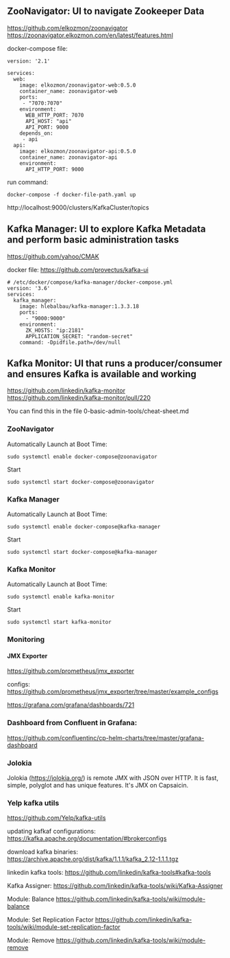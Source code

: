 ## ZooNavigator: UI to navigate Zookeeper Data
https://github.com/elkozmon/zoonavigator
https://zoonavigator.elkozmon.com/en/latest/features.html

docker-compose file:
```
version: '2.1'

services:
  web:
    image: elkozmon/zoonavigator-web:0.5.0
    container_name: zoonavigator-web
    ports:
     - "7070:7070"
    environment:
      WEB_HTTP_PORT: 7070
      API_HOST: "api"
      API_PORT: 9000
    depends_on:
     - api
  api:
    image: elkozmon/zoonavigator-api:0.5.0
    container_name: zoonavigator-api
    environment:
      API_HTTP_PORT: 9000
```
run command:
```
docker-compose -f docker-file-path.yaml up
```
http://localhost:9000/clusters/KafkaCluster/topics

## Kafka Manager: UI to explore Kafka Metadata and perform basic administration tasks
https://github.com/yahoo/CMAK

docker file:
https://github.com/provectus/kafka-ui
```
# /etc/docker/compose/kafka-manager/docker-compose.yml
version: '3.6'
services:
  kafka_manager:
    image: hlebalbau/kafka-manager:1.3.3.18
    ports:
      - "9000:9000"
    environment:
      ZK_HOSTS: "ip:2181"
      APPLICATION_SECRET: "random-secret"
    command: -Dpidfile.path=/dev/null
```

## Kafka Monitor: UI that runs a producer/consumer and ensures Kafka is available and working
https://github.com/linkedin/kafka-monitor
https://github.com/linkedin/kafka-monitor/pull/220


You can find this in the file 0-basic-admin-tools/cheat-sheet.md

### ZooNavigator
Automatically Launch at Boot Time:
```
sudo systemctl enable docker-compose@zoonavigator
```
Start
```
sudo systemctl start docker-compose@zoonavigator
```


### Kafka Manager
Automatically Launch at Boot Time:
```
sudo systemctl enable docker-compose@kafka-manager
```
Start
```
sudo systemctl start docker-compose@kafka-manager
```


### Kafka Monitor
Automatically Launch at Boot Time:
```
sudo systemctl enable kafka-monitor
```
Start
```
sudo systemctl start kafka-monitor
```
### Monitoring
#### JMX Exporter
https://github.com/prometheus/jmx_exporter

configs:
https://github.com/prometheus/jmx_exporter/tree/master/example_configs

https://grafana.com/grafana/dashboards/721


### Dashboard from Confluent in Grafana:
https://github.com/confluentinc/cp-helm-charts/tree/master/grafana-dashboard

### Jolokia
Jolokia (https://jolokia.org/) is remote JMX with JSON over HTTP.
It is fast, simple, polyglot and has unique features. It's JMX on Capsaicin.

### Yelp kafka utils
https://github.com/Yelp/kafka-utils

updating kafkaf configurations:
https://kafka.apache.org/documentation/#brokerconfigs

download kafka binaries:
https://archive.apache.org/dist/kafka/1.1.1/kafka_2.12-1.1.1.tgz

linkedin kafka tools:
https://github.com/linkedin/kafka-tools#kafka-tools

Kafka Assigner:
https://github.com/linkedin/kafka-tools/wiki/Kafka-Assigner

Module: Balance
https://github.com/linkedin/kafka-tools/wiki/module-balance

Module: Set Replication Factor
https://github.com/linkedin/kafka-tools/wiki/module-set-replication-factor

Module: Remove
https://github.com/linkedin/kafka-tools/wiki/module-remove
